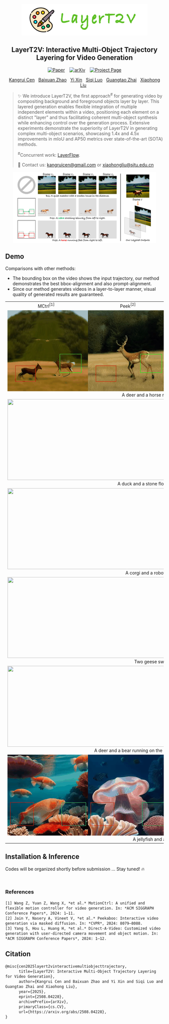 <p align="center">
  <img src="assets/layert2v-logo.png" height=100>
</p>
<div align="center">

## LayerT2V: Interactive Multi-Object Trajectory Layering for Video Generation

[![Paper](https://img.shields.io/badge/Paper-gray)](https://kr-panghu.github.io/LayerT2V/assets/pdf/LayerT2V.pdf) &ensp; [![arXiv](https://img.shields.io/badge/arXiv-red)](https://arxiv.org/abs/2508.04228) &ensp; [![Project Page](https://img.shields.io/badge/Project%20Page-green
)](https://kr-panghu.github.io/LayerT2V/)

</div>

<p align="center">
<span class="author-block">
  <a href="https://kr-panghu.github.io/">Kangrui Cen</a>&nbsp&nbsp</span>
<span class="author-block">
  <a href="https://scholar.google.com/citations?user=i46wdAUAAAAJ&hl=zh-CN">Baixuan Zhao</a>&nbsp&nbsp</span>
<span class="author-block">
  <a href="https://synbol.github.io/">Yi Xin</a>&nbsp&nbsp</span>
<span class="author-block">
  <a href="https://scholar.google.com/citations?hl=en&user=_Cwn43wAAAAJ">Siqi Luo</a>&nbsp&nbsp</span>
<span class="author-block">
  <a href="https://scholar.google.com/citations?user=E6zbSYgAAAAJ&hl=en">Guangtao Zhai</a>&nbsp&nbsp</span>
<span class="author-block">
  <a href="https://jhc.sjtu.edu.cn/~xiaohongliu/">Xiaohong Liu</a>&nbsp&nbsp</span>
</p>


> ✨ We introduce LayerT2V, the first approach<sup>#</sup>  for generating video by compositing background and foreground objects layer by layer. This layered generation enables flexible integration of multiple independent elements within a video, positioning each element on a distinct "layer" and thus facilitating coherent multi-object synthesis while enhancing control over the generation process. Extensive experiments demonstrate the superiority of LayerT2V in generating complex multi-object scenarios, showcasing 1.4x and 4.5x improvements in mIoU and AP50 metrics over state-of-the-art (SOTA) methods.
>
> <sup>#</sup>Concurrent work: [LayerFlow](https://github.com/SihuiJi/LayerFlow).
> 
> 📧 Contact us: kangruicen@gmail.com or xiaohongliu@sjtu.edu.cn


<img src="./assets/layer-gen.png"
      alt="CIPT2V Pipeline Diagram"
      style="max-width: 90%; height: auto; display: block; margin: 0 auto 30px;">

## Demo

Comparisons with other methods:

* The bounding box on the video shows the input trajectory, our method demonstrates the best bbox-alignment and also prompt-alignment.
* Since our method generates videos in a layer-to-layer manner, visual quality of generated results are guaranteed.

<table align="center">
  <!-- 第一行：方法标签 -->
  <tr>
    <td align="center" width="256">MCtrl<sup>[1]</sup></td>
    <td align="center" width="256">Peek<sup>[2]</sup></td>
    <td align="center" width="256">Dav<sup>[3]</sup></td>
    <td align="center" width="256">Ours</td>
  </tr>

  <!-- deer-horse-grassland -->
  <tr>
    <td colspan="4" align="center">
      <img src="./assets/demo/deer-horse-grassland-row.gif" width="1024" height="256"/><br/>
      A deer and a horse running on the grassland.
    </td>
  </tr>

  <!-- duck-stone -->
  <tr>
    <td colspan="4" align="center">
      <img src="./assets/demo/duck-stone-row.gif" width="1024" height="256"/><br/>
      A duck and a stone floating in the pond of a park.
    </td>
  </tr>

  <!-- robot-corgi-beach -->
  <tr>
    <td colspan="4" align="center">
      <img src="./assets/demo/robot-corgi-beach-row.gif" width="1024" height="256"/><br/>
      A corgi and a robot running on the beach.
    </td>
  </tr>

  <!-- two-geese -->
  <tr>
    <td colspan="4" align="center">
      <img src="./assets/demo/two-geese-row.gif" width="1024" height="256"/><br/>
      Two geese swimming in the lake.
    </td>
  </tr>

  <!-- deer-bear-cabin -->
  <tr>
    <td colspan="4" align="center">
      <img src="./assets/demo/deer-bear-cabin-row.gif" width="1024" height="256"/><br/>
      A deer and a bear running on the grassland with a cabin in the distance.
    </td>
  </tr>

  <!-- jellyfish-carp -->
  <tr>
    <td colspan="4" align="center">
      <img src="./assets/demo/jellyfish-carp-row.gif" width="1024" height="256"/><br/>
      A jellyfish and a carp in the ocean.
    </td>
  </tr>
</table>





## Installation & Inference

<p>Codes will be organized shortly before submission ... Stay tuned! 🔥</p>


<br>


### References

~~~
[1] Wang Z, Yuan Z, Wang X, *et al.* MotionCtrl: A unified and flexible motion controller for video generation. In: *ACM SIGGRAPH Conference Papers*, 2024: 1–11.  
[2] Jain Y, Nasery A, Vineet V, *et al.* Peekaboo: Interactive video generation via masked diffusion. In: *CVPR*, 2024: 8079–8088.  
[3] Yang S, Hou L, Huang H, *et al.* Direct-A-Video: Customized video generation with user-directed camera movement and object motion. In: *ACM SIGGRAPH Conference Papers*, 2024: 1–12.
~~~


## Citation <a name="cite"></a>
```
@misc{cen2025layert2vinteractivemultiobjecttrajectory,
      title={LayerT2V: Interactive Multi-Object Trajectory Layering for Video Generation}, 
      author={Kangrui Cen and Baixuan Zhao and Yi Xin and Siqi Luo and Guangtao Zhai and Xiaohong Liu},
      year={2025},
      eprint={2508.04228},
      archivePrefix={arXiv},
      primaryClass={cs.CV},
      url={https://arxiv.org/abs/2508.04228}, 
}
```